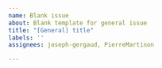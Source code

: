 ```yaml
---
name: Blank issue
about: Blank template for general issue
title: "[General] title"
labels: ''
assignees: joseph-gergaud, PierreMartinon

---
```



